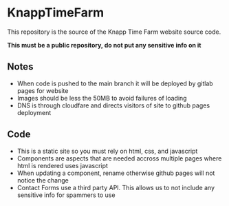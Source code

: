 # KnappTimeFarm
This repository is the source of the Knapp Time Farm website source code.

**This must be a public repository, do not put any sensitive info on it**

## Notes
- When code is pushed to the main branch it will be deployed by gitlab pages for website
- Images should be less the 50MB to avoid failures of loading
- DNS is through cloudfare and directs visitors of site to github pages deployment

## Code
- This is a static site so you must rely on html, css, and javascript
- Components are aspects that are needed accross multiple pages where html is rendered uses javascript
- When updating a component, rename otherwise github pages will not notice the change
- Contact Forms use a third party API. This allows us to not include any sensitive info for spammers to use
